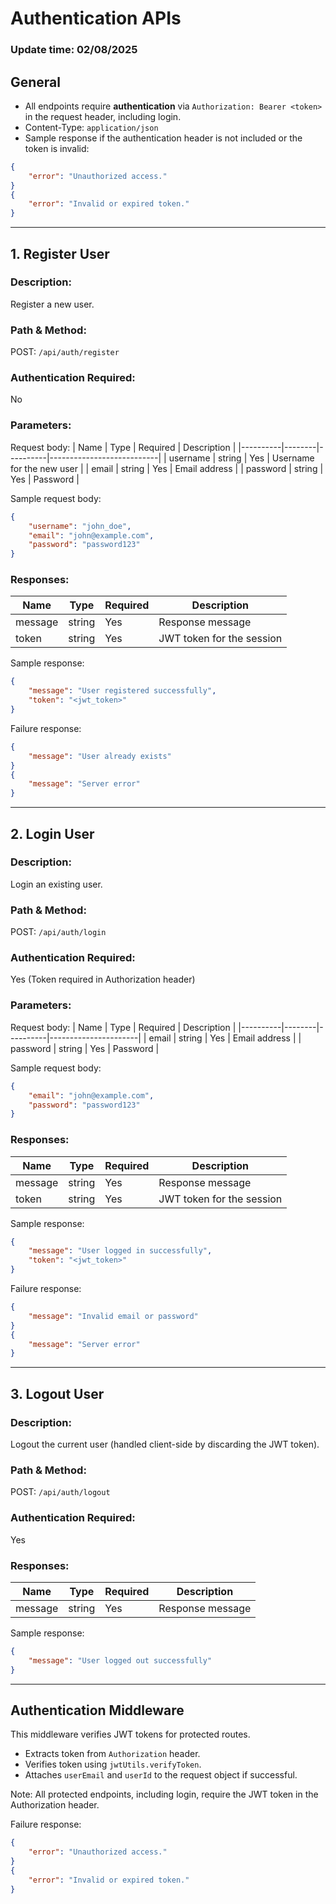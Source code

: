 
# Authentication APIs

### Update time: 02/08/2025

## General
- All endpoints require **authentication** via `Authorization: Bearer <token>` in the request header, including login.
- Content-Type: `application/json`
- Sample response if the authentication header is not included or the token is invalid:

```json
{
    "error": "Unauthorized access."
}
{
    "error": "Invalid or expired token."
}
```

---

## 1. Register User

### Description:
Register a new user.

### Path & Method:
POST: `/api/auth/register`

### Authentication Required:
No

### Parameters:
Request body:
| Name     | Type   | Required | Description               |
|----------|--------|----------|---------------------------|
| username | string | Yes      | Username for the new user |
| email    | string | Yes      | Email address             |
| password | string | Yes      | Password                  |

Sample request body:
```json
{
    "username": "john_doe",
    "email": "john@example.com",
    "password": "password123"
}
```

### Responses:
| Name    | Type   | Required | Description              |
|---------|--------|----------|--------------------------|
| message | string | Yes      | Response message         |
| token   | string | Yes      | JWT token for the session|

Sample response:
```json
{
    "message": "User registered successfully",
    "token": "<jwt_token>"
}
```

Failure response:
```json
{
    "message": "User already exists"
}
{
    "message": "Server error"
}
```

---

## 2. Login User

### Description:
Login an existing user.

### Path & Method:
POST: `/api/auth/login`

### Authentication Required:
Yes (Token required in Authorization header)

### Parameters:
Request body:
| Name     | Type   | Required | Description          |
|----------|--------|----------|----------------------|
| email    | string | Yes      | Email address        |
| password | string | Yes      | Password             |

Sample request body:
```json
{
    "email": "john@example.com",
    "password": "password123"
}
```

### Responses:
| Name    | Type   | Required | Description              |
|---------|--------|----------|--------------------------|
| message | string | Yes      | Response message         |
| token   | string | Yes      | JWT token for the session|

Sample response:
```json
{
    "message": "User logged in successfully",
    "token": "<jwt_token>"
}
```

Failure response:
```json
{
    "message": "Invalid email or password"
}
{
    "message": "Server error"
}
```

---

## 3. Logout User

### Description:
Logout the current user (handled client-side by discarding the JWT token).

### Path & Method:
POST: `/api/auth/logout`

### Authentication Required:
Yes

### Responses:
| Name    | Type   | Required | Description      |
|---------|--------|----------|------------------|
| message | string | Yes      | Response message |

Sample response:
```json
{
    "message": "User logged out successfully"
}
```

---

## Authentication Middleware

This middleware verifies JWT tokens for protected routes.
- Extracts token from `Authorization` header.
- Verifies token using `jwtUtils.verifyToken`.
- Attaches `userEmail` and `userId` to the request object if successful.

Note: All protected endpoints, including login, require the JWT token in the Authorization header.

Failure response:
```json
{
    "error": "Unauthorized access."
}
{
    "error": "Invalid or expired token."
}
```
